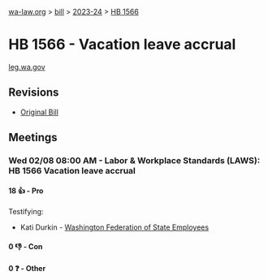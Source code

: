 [wa-law.org](/) > [bill](/bill/) > [2023-24](/bill/2023-24/) > [HB 1566](/bill/2023-24/hb/1566/)

# HB 1566 - Vacation leave accrual
[leg.wa.gov](https://app.leg.wa.gov/billsummary?BillNumber=1566&Year=2023&Initiative=false)

## Revisions
* [Original Bill](1/)

## Meetings
### Wed 02/08 08:00 AM - Labor & Workplace Standards (LAWS): HB 1566 Vacation leave accrual
#### 18 👍 - Pro
Testifying:
* Kati Durkin - [Washington Federation of State Employees](/org/washington_federation_of_state_employees/)

#### 0 👎 - Con

#### 0 ❓ - Other
